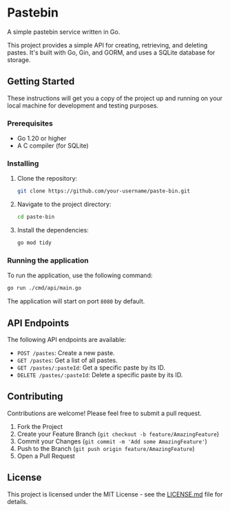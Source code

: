 # Pastebin

A simple pastebin service written in Go.

This project provides a simple API for creating, retrieving, and deleting pastes. It's built with Go, Gin, and GORM, and uses a SQLite database for storage.

## Getting Started

These instructions will get you a copy of the project up and running on your local machine for development and testing purposes.

### Prerequisites

*   Go 1.20 or higher
*   A C compiler (for SQLite)

### Installing

1.  Clone the repository:
    ```bash
    git clone https://github.com/your-username/paste-bin.git
    ```
2.  Navigate to the project directory:
    ```bash
    cd paste-bin
    ```
3.  Install the dependencies:
    ```bash
    go mod tidy
    ```

### Running the application

To run the application, use the following command:

```bash
go run ./cmd/api/main.go
```

The application will start on port `8080` by default.

## API Endpoints

The following API endpoints are available:

*   `POST /pastes`: Create a new paste.
*   `GET /pastes`: Get a list of all pastes.
*   `GET /pastes/:pasteId`: Get a specific paste by its ID.
*   `DELETE /pastes/:pasteId`: Delete a specific paste by its ID.

## Contributing

Contributions are welcome! Please feel free to submit a pull request.

1.  Fork the Project
2.  Create your Feature Branch (`git checkout -b feature/AmazingFeature`)
3.  Commit your Changes (`git commit -m 'Add some AmazingFeature'`)
4.  Push to the Branch (`git push origin feature/AmazingFeature`)
5.  Open a Pull Request

## License

This project is licensed under the MIT License - see the [LICENSE.md](LICENSE.md) file for details.
